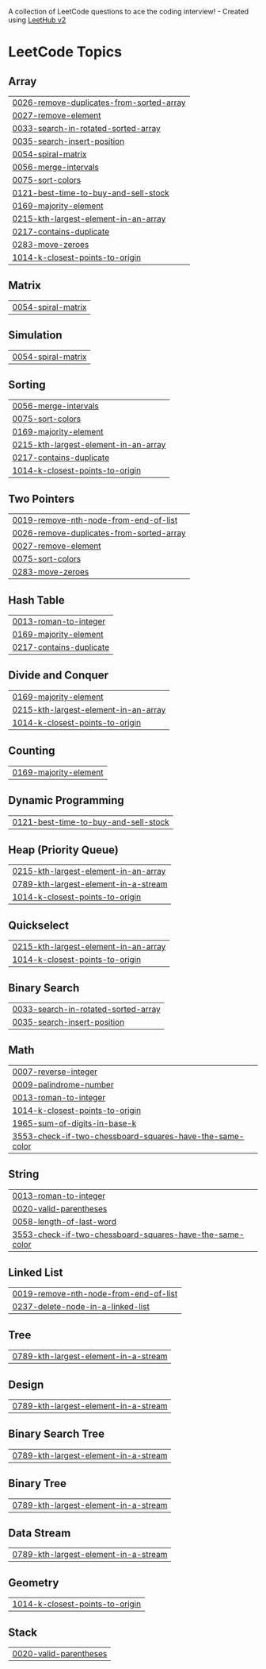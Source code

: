 A collection of LeetCode questions to ace the coding interview! - Created using [LeetHub v2](https://github.com/arunbhardwaj/LeetHub-2.0)
<!---LeetCode Topics Start-->
# LeetCode Topics
## Array
|  |
| ------- |
| [0026-remove-duplicates-from-sorted-array](https://github.com/Abhijit-2003/leetcode/tree/master/0026-remove-duplicates-from-sorted-array) |
| [0027-remove-element](https://github.com/Abhijit-2003/leetcode/tree/master/0027-remove-element) |
| [0033-search-in-rotated-sorted-array](https://github.com/Abhijit-2003/leetcode/tree/master/0033-search-in-rotated-sorted-array) |
| [0035-search-insert-position](https://github.com/Abhijit-2003/leetcode/tree/master/0035-search-insert-position) |
| [0054-spiral-matrix](https://github.com/Abhijit-2003/leetcode/tree/master/0054-spiral-matrix) |
| [0056-merge-intervals](https://github.com/Abhijit-2003/leetcode/tree/master/0056-merge-intervals) |
| [0075-sort-colors](https://github.com/Abhijit-2003/leetcode/tree/master/0075-sort-colors) |
| [0121-best-time-to-buy-and-sell-stock](https://github.com/Abhijit-2003/leetcode/tree/master/0121-best-time-to-buy-and-sell-stock) |
| [0169-majority-element](https://github.com/Abhijit-2003/leetcode/tree/master/0169-majority-element) |
| [0215-kth-largest-element-in-an-array](https://github.com/Abhijit-2003/leetcode/tree/master/0215-kth-largest-element-in-an-array) |
| [0217-contains-duplicate](https://github.com/Abhijit-2003/leetcode/tree/master/0217-contains-duplicate) |
| [0283-move-zeroes](https://github.com/Abhijit-2003/leetcode/tree/master/0283-move-zeroes) |
| [1014-k-closest-points-to-origin](https://github.com/Abhijit-2003/leetcode/tree/master/1014-k-closest-points-to-origin) |
## Matrix
|  |
| ------- |
| [0054-spiral-matrix](https://github.com/Abhijit-2003/leetcode/tree/master/0054-spiral-matrix) |
## Simulation
|  |
| ------- |
| [0054-spiral-matrix](https://github.com/Abhijit-2003/leetcode/tree/master/0054-spiral-matrix) |
## Sorting
|  |
| ------- |
| [0056-merge-intervals](https://github.com/Abhijit-2003/leetcode/tree/master/0056-merge-intervals) |
| [0075-sort-colors](https://github.com/Abhijit-2003/leetcode/tree/master/0075-sort-colors) |
| [0169-majority-element](https://github.com/Abhijit-2003/leetcode/tree/master/0169-majority-element) |
| [0215-kth-largest-element-in-an-array](https://github.com/Abhijit-2003/leetcode/tree/master/0215-kth-largest-element-in-an-array) |
| [0217-contains-duplicate](https://github.com/Abhijit-2003/leetcode/tree/master/0217-contains-duplicate) |
| [1014-k-closest-points-to-origin](https://github.com/Abhijit-2003/leetcode/tree/master/1014-k-closest-points-to-origin) |
## Two Pointers
|  |
| ------- |
| [0019-remove-nth-node-from-end-of-list](https://github.com/Abhijit-2003/leetcode/tree/master/0019-remove-nth-node-from-end-of-list) |
| [0026-remove-duplicates-from-sorted-array](https://github.com/Abhijit-2003/leetcode/tree/master/0026-remove-duplicates-from-sorted-array) |
| [0027-remove-element](https://github.com/Abhijit-2003/leetcode/tree/master/0027-remove-element) |
| [0075-sort-colors](https://github.com/Abhijit-2003/leetcode/tree/master/0075-sort-colors) |
| [0283-move-zeroes](https://github.com/Abhijit-2003/leetcode/tree/master/0283-move-zeroes) |
## Hash Table
|  |
| ------- |
| [0013-roman-to-integer](https://github.com/Abhijit-2003/leetcode/tree/master/0013-roman-to-integer) |
| [0169-majority-element](https://github.com/Abhijit-2003/leetcode/tree/master/0169-majority-element) |
| [0217-contains-duplicate](https://github.com/Abhijit-2003/leetcode/tree/master/0217-contains-duplicate) |
## Divide and Conquer
|  |
| ------- |
| [0169-majority-element](https://github.com/Abhijit-2003/leetcode/tree/master/0169-majority-element) |
| [0215-kth-largest-element-in-an-array](https://github.com/Abhijit-2003/leetcode/tree/master/0215-kth-largest-element-in-an-array) |
| [1014-k-closest-points-to-origin](https://github.com/Abhijit-2003/leetcode/tree/master/1014-k-closest-points-to-origin) |
## Counting
|  |
| ------- |
| [0169-majority-element](https://github.com/Abhijit-2003/leetcode/tree/master/0169-majority-element) |
## Dynamic Programming
|  |
| ------- |
| [0121-best-time-to-buy-and-sell-stock](https://github.com/Abhijit-2003/leetcode/tree/master/0121-best-time-to-buy-and-sell-stock) |
## Heap (Priority Queue)
|  |
| ------- |
| [0215-kth-largest-element-in-an-array](https://github.com/Abhijit-2003/leetcode/tree/master/0215-kth-largest-element-in-an-array) |
| [0789-kth-largest-element-in-a-stream](https://github.com/Abhijit-2003/leetcode/tree/master/0789-kth-largest-element-in-a-stream) |
| [1014-k-closest-points-to-origin](https://github.com/Abhijit-2003/leetcode/tree/master/1014-k-closest-points-to-origin) |
## Quickselect
|  |
| ------- |
| [0215-kth-largest-element-in-an-array](https://github.com/Abhijit-2003/leetcode/tree/master/0215-kth-largest-element-in-an-array) |
| [1014-k-closest-points-to-origin](https://github.com/Abhijit-2003/leetcode/tree/master/1014-k-closest-points-to-origin) |
## Binary Search
|  |
| ------- |
| [0033-search-in-rotated-sorted-array](https://github.com/Abhijit-2003/leetcode/tree/master/0033-search-in-rotated-sorted-array) |
| [0035-search-insert-position](https://github.com/Abhijit-2003/leetcode/tree/master/0035-search-insert-position) |
## Math
|  |
| ------- |
| [0007-reverse-integer](https://github.com/Abhijit-2003/leetcode/tree/master/0007-reverse-integer) |
| [0009-palindrome-number](https://github.com/Abhijit-2003/leetcode/tree/master/0009-palindrome-number) |
| [0013-roman-to-integer](https://github.com/Abhijit-2003/leetcode/tree/master/0013-roman-to-integer) |
| [1014-k-closest-points-to-origin](https://github.com/Abhijit-2003/leetcode/tree/master/1014-k-closest-points-to-origin) |
| [1965-sum-of-digits-in-base-k](https://github.com/Abhijit-2003/leetcode/tree/master/1965-sum-of-digits-in-base-k) |
| [3553-check-if-two-chessboard-squares-have-the-same-color](https://github.com/Abhijit-2003/leetcode/tree/master/3553-check-if-two-chessboard-squares-have-the-same-color) |
## String
|  |
| ------- |
| [0013-roman-to-integer](https://github.com/Abhijit-2003/leetcode/tree/master/0013-roman-to-integer) |
| [0020-valid-parentheses](https://github.com/Abhijit-2003/leetcode/tree/master/0020-valid-parentheses) |
| [0058-length-of-last-word](https://github.com/Abhijit-2003/leetcode/tree/master/0058-length-of-last-word) |
| [3553-check-if-two-chessboard-squares-have-the-same-color](https://github.com/Abhijit-2003/leetcode/tree/master/3553-check-if-two-chessboard-squares-have-the-same-color) |
## Linked List
|  |
| ------- |
| [0019-remove-nth-node-from-end-of-list](https://github.com/Abhijit-2003/leetcode/tree/master/0019-remove-nth-node-from-end-of-list) |
| [0237-delete-node-in-a-linked-list](https://github.com/Abhijit-2003/leetcode/tree/master/0237-delete-node-in-a-linked-list) |
## Tree
|  |
| ------- |
| [0789-kth-largest-element-in-a-stream](https://github.com/Abhijit-2003/leetcode/tree/master/0789-kth-largest-element-in-a-stream) |
## Design
|  |
| ------- |
| [0789-kth-largest-element-in-a-stream](https://github.com/Abhijit-2003/leetcode/tree/master/0789-kth-largest-element-in-a-stream) |
## Binary Search Tree
|  |
| ------- |
| [0789-kth-largest-element-in-a-stream](https://github.com/Abhijit-2003/leetcode/tree/master/0789-kth-largest-element-in-a-stream) |
## Binary Tree
|  |
| ------- |
| [0789-kth-largest-element-in-a-stream](https://github.com/Abhijit-2003/leetcode/tree/master/0789-kth-largest-element-in-a-stream) |
## Data Stream
|  |
| ------- |
| [0789-kth-largest-element-in-a-stream](https://github.com/Abhijit-2003/leetcode/tree/master/0789-kth-largest-element-in-a-stream) |
## Geometry
|  |
| ------- |
| [1014-k-closest-points-to-origin](https://github.com/Abhijit-2003/leetcode/tree/master/1014-k-closest-points-to-origin) |
## Stack
|  |
| ------- |
| [0020-valid-parentheses](https://github.com/Abhijit-2003/leetcode/tree/master/0020-valid-parentheses) |
<!---LeetCode Topics End-->